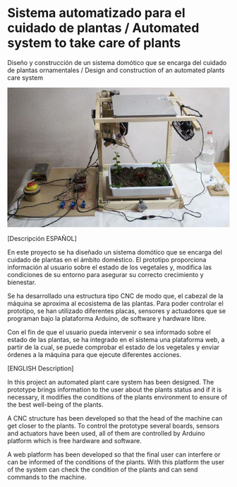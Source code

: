 # Sistema automatizado para el cuidado de plantas / Automated system to take care of plants
Diseño y construcción de un sistema domótico que se encarga del cuidado de plantas ornamentales / Design and construction of an automated plants care system 

![](https://github.com/victorr94/Sistema-automatizado-para-el-cuidado-de-plantas-Automated-system-to-take-care-of-plants-/blob/main/fotos/Sistema%20completo.JPG)

[Descripción ESPAÑOL]

En este proyecto se ha diseñado un sistema domótico que se encarga del cuidado de plantas en el ámbito doméstico. El prototipo proporciona información al usuario sobre el estado de los vegetales y, modifica las condiciones de su entorno para asegurar su correcto crecimiento y bienestar.

Se ha desarrollado una estructura tipo CNC de modo que, el cabezal de la máquina se aproxima al ecosistema de las plantas. Para poder controlar el prototipo, se han utilizado diferentes placas, sensores y actuadores que se programan bajo la plataforma Arduino, de software y hardware libre.

Con el fin de que el usuario pueda intervenir o sea informado sobre el estado de las plantas, se ha integrado en el sistema una plataforma web, a partir de la cual, se puede comprobar el estado de los vegetales y enviar órdenes a la máquina para que ejecute diferentes acciones.


[ENGLISH Description]

In this project an automated plant care system has been designed. The prototype brings information to the user about the plants status and if it is necessary, it modifies the conditions of the plants environment to ensure of the best well-being of the plants.

A CNC structure has been developed so that the head of the machine can get closer to the plants. To control the prototype several boards, sensors and actuators have been used, all of them are controlled by Arduino platform which is free hardware and software.

A web platform has been developed so that the final user can interfere or can be informed of the conditions of the plants. With this platform the user of the system can check the condition of the plants and can send commands to the machine.


